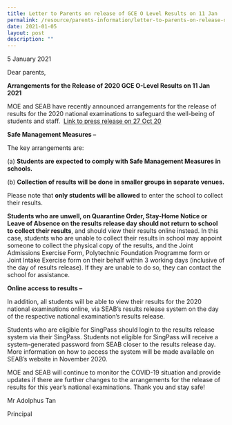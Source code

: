 ```yaml
---
title: Letter to Parents on release of GCE O Level Results on 11 Jan
permalink: /resource/parents-information/letter-to-parents-on-release-of-gce-o-level-results-on-11-jan/
date: 2021-01-05
layout: post
description: ""
---
```

5 January 2021

Dear parents,

**Arrangements for the Release of 2020 GCE O-Level Results on 11 Jan 2021**

MOE and SEAB have recently announced arrangements for the release of results for the 2020 national examinations to safeguard the well-being of students and staff.  [Link to press release on 27 Oct 20](https://go.gov.sg/resultsrelease2020)

**Safe Management Measures –**

The key arrangements are:

(a) **Students are expected to comply with Safe Management Measures in schools.**

(b) **Collection of results will be done in smaller groups in separate venues.**

Please note that **only students will be allowed** to enter the school to collect their results.

**Students who are unwell, on Quarantine Order, Stay-Home Notice or Leave of Absence on the results release day should not return to school to collect their results**, and should view their results online instead. In this case, students who are unable to collect their results in school may appoint someone to collect the physical copy of the results, and the Joint Admissions Exercise Form, Polytechnic Foundation Programme form or Joint Intake Exercise form on their behalf within 3 working days (inclusive of the day of results release). If they are unable to do so, they can contact the school for assistance.

**Online access to results –**

In addition, all students will be able to view their results for the 2020 national examinations online, via SEAB’s results release system on the day of the respective national examination’s results release.

Students who are eligible for SingPass should login to the results release system via their SingPass. Students not eligible for SingPass will receive a system-generated password from SEAB closer to the results release day. More information on how to access the system will be made available on SEAB’s website in November 2020.

MOE and SEAB will continue to monitor the COVID-19 situation and provide updates if there are further changes to the arrangements for the release of results for this year’s national examinations. Thank you and stay safe!

Mr Adolphus Tan

Principal